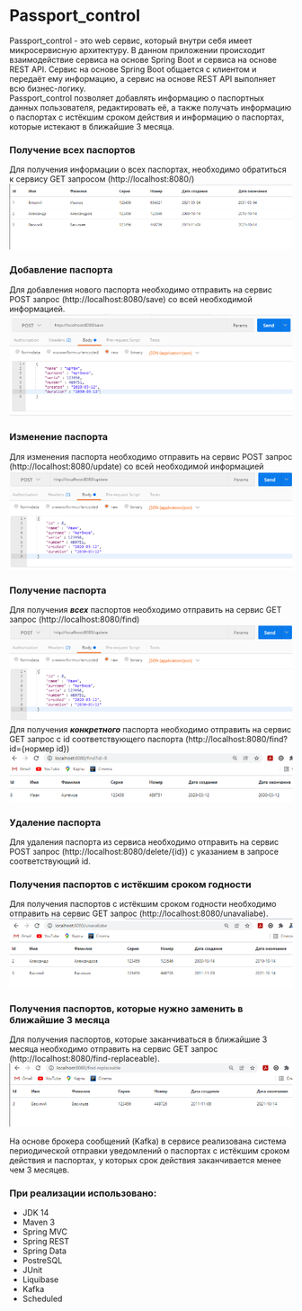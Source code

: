 # Passport_control
 Passport_control -  это web сервис, который внутри себя имеет микросервисную архитектуру. В данном приложении происходит взаимодействие сервиса на основе Spring Boot и сервиса на основе REST API. Сервис на основе Spring Boot общается с клиентом и передаёт ему информацию, а сервис на основе REST API выполняет всю бизнес-логику.   
 Passport_control позволяет добавлять информацию о паспортных данных пользователя, редактировать её, а также получать информацию о паспортах с истёкшим сроком действия и информацию о паспортах, которые истекают в ближайшие 3 месяца.
 
 ### Получение всех паспортов
Для получения информации о всех паспортах, необходимо обратиться к сервису GET запросом (http://localhost:8080/)    
  ![стартовая_страница](src/main/resources/images/index.png)     
  
 ### Добавление паспорта
Для добавления нового паспорта необходимо отправить на сервис POST запрос (http://localhost:8080/save) со всей необходимой информацией.     
  ![добавление_паспорта](src/main/resources/images/save.png)      
  
 ### Изменение паспорта
Для изменения паспорта необходимо отправить на сервис POST запрос (http://localhost:8080/update) со всей необходимой информацией    
  ![добавление_паспорта](src/main/resources/images/update.png)      
  
 ### Получение паспорта
Для получения ***всех*** паспортов необходимо отправить на сервис GET запрос (http://localhost:8080/find)   
  ![добавление_паспорта](src/main/resources/images/update.png)      
Для получения ***конкретного*** паспорта необходимо отправить на сервис GET запрос с id соответствующего паспорта (http://localhost:8080/find?id={нормер id})   
  ![добавление_паспорта](src/main/resources/images/current_find.png)      
  
 ### Удаление паспорта
Для удаления паспорта из сервиса необходимо отправить на сервис POST запрос (http://localhost:8080/delete/{id}) с указанием в запросе соответствующий id.  

 ### Получения паспортов с истёкшим сроком годности
Для получения паспортов с истёкшим сроком годности необходимо отправить на сервис GET запрос (http://localhost:8080/unavaliabe).     
 ![регистрация](src/main/resources/images/unavaliabe.png)     

 ### Получения паспортов, которые нужно заменить в ближайшие 3 месяца
Для получения паспортов, которые заканчиваться в ближайшие 3 месяца необходимо отправить на сервис GET запрос (http://localhost:8080/find-replaceable).     
 ![регистрация](src/main/resources/images/find-replaceable.png)     
  
 На основе брокера сообщений (Kafka) в сервисе реализована система периодической отправки уведомлений о паспортах с истёкшим сроком действия и паспортах, у которых срок действия заканчивается менее чем 3 месяцев.  
 
### При реализации использовано:
* JDK 14
* Maven 3
* Spring MVC
* Spring REST 
* Spring Data
* PostreSQL
* JUnit
* Liquibase
* Kafka
* Scheduled